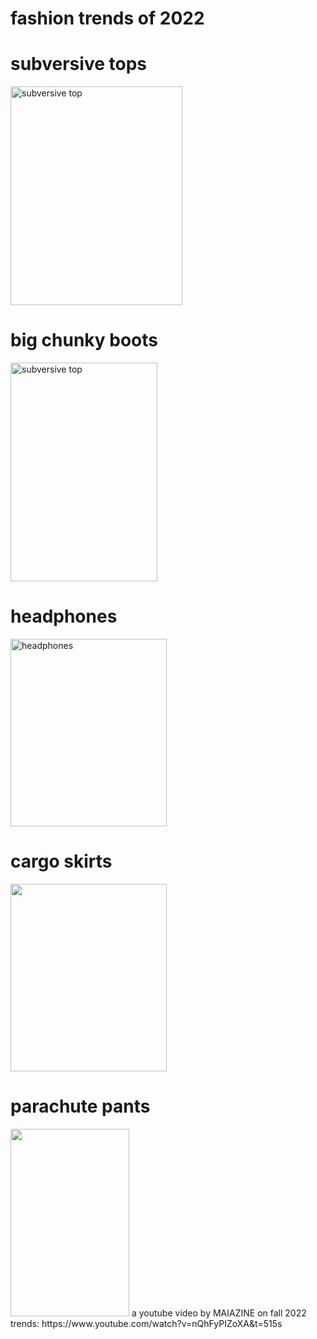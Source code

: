 # fashion trends of 2022
<html>
<head>

<body>
<h1> subversive tops </h1>

<img src="https://i.pinimg.com/564x/0a/36/f8/0a36f8a9366319f6123444a668d5286e.jpg" alt="subversive top" width="275" height="350">

<h1> big chunky boots </h1>
<img src="https://i.pinimg.com/564x/d7/35/19/d73519d193d5432e5d32a9371dca410a.jpg" alt="subversive top" width="235" height="350">

<h1> headphones </h1> 
<img src="https://i.pinimg.com/474x/6c/df/5f/6cdf5f3a0ac2ccad35e5d5e36b490d28.jpg" alt="headphones" width="250" height="300">
<h1> cargo skirts </h1>
<img src="https://i.pinimg.com/474x/c5/d7/1e/c5d71ec692e4684f238cf3599c001f40.jpg" width="250" height="300">

<h1> parachute pants </h1>
<img src="https://i.pinimg.com/474x/ee/d8/8e/eed88e8fb7f79421e3175bf56a7e75a1.jpg" width="190" height="300">
a youtube video by MAIAZINE on fall 2022 trends: https://www.youtube.com/watch?v=nQhFyPIZoXA&t=515s
</body>



